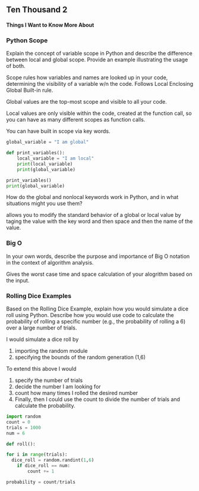 ## Ten Thousand 2

#### Things I Want to Know More About



### Python Scope

Explain the concept of variable scope in Python and describe the difference between local and global scope. Provide an example illustrating the usage of both.

Scope rules how variables and names are looked up in your code, determining the visibility of a variable w/n the code. Follows Local Enclosing Global Built-in rule. 

Global values are the top-most scope and visible to all your code. 

Local values are only visible within the code, created at the function call, so you can have as many different scopes as function calls. 

You can have built in scope via key words.

```py
global_variable = "I am global"

def print_variables():
    local_variable = "I am local"
    print(local_variable)
    print(global_variable)

print_variables()
print(global_variable)
```

How do the global and nonlocal keywords work in Python, and in what situations might you use them?

allows you to modify the standard behavior of a global or local value by taging the value with the key word and then space and then the name of the value.



### Big O

In your own words, describe the purpose and importance of Big O notation in the context of algorithm analysis.

Gives the worst case time and space calculation of your alogrithm based on the input.

### Rolling Dice Examples

Based on the Rolling Dice Example, explain how you would simulate a dice roll using Python. Describe how you would use code to calculate the probability of rolling a specific number (e.g., the probability of rolling a 6) over a large number of trials.

I would simulate a dice roll by 
1. importing the random module
2. specifying the bounds of the random generation (1,6)

To extend this above I would
1. specify the number of trials
2. decide the number I am looking for
3. count how many times I rolled the desired number
4. Finally, then I could use the count to divide the number of trials and calculate the probability.

```python
import random
count = 0
trials = 1000
num = 6

def roll():

for i in range(trials):
  dice_roll = random.randint(1,6)
    if dice_roll == num:
        count += 1

probability = count/trials
```